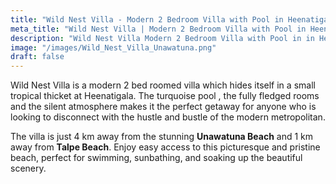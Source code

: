 ```yaml
---
title: "Wild Nest Villa - Modern 2 Bedroom Villa with Pool in Heenatigale, Talpe, Sri Lanka."
meta_title: "Wild Nest Villa | Modern 2 Bedroom Villa with Pool in Heenatigale, Talpe, Sri Lanka."
description: "Wild Nest Villa Modern 2 Bedroom Villa with Pool in in Heenatigale, Talpe, Sri Lanka."
image: "/images/Wild_Nest_Villa_Unawatuna.png"
draft: false
---
```


Wild Nest Villa is a modern 2 bed roomed villa which hides itself in a small tropical thicket at Heenatigala. The turquoise pool , the fully fledged rooms and the silent atmosphere makes it the perfect getaway for anyone who is looking to disconnect with the hustle and bustle of the modern metropolitan.

The villa is just 4 km away from the stunning **Unawatuna Beach** and 1 km away from **Talpe Beach**. Enjoy easy access to this picturesque and pristine beach, perfect for swimming, sunbathing, and soaking up the beautiful scenery.
